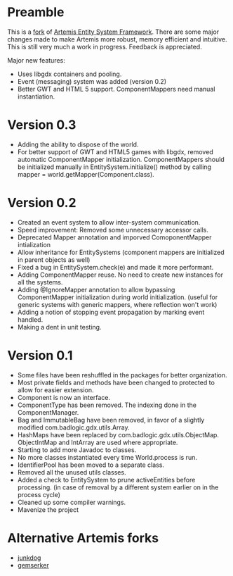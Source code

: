 # Preamble

This is a [fork](https://code.google.com/p/artemis-framework/) of [Artemis Entity System Framework](http://gamadu.com/artemis/).
There are some major changes made to make Artemis more robust, memory efficient and intuitive. 
This is still very much a work in progress. Feedback is appreciated.

Major new features:
 - Uses libgdx containers and pooling.
 - Event (messaging) system was added (version 0.2)
 - Better GWT and HTML 5 support. ComponentMappers need manual instantiation.


# Version 0.3
 - Adding the ability to dispose of the world.
 - For better support of GWT and HTML5 games with libgdx, removed automatic ComponentMapper initialization. ComponentMappers should be initialized manually in EntitySystem.initialize() method by calling mapper = world.getMapper(Component.class). 

# Version 0.2
 - Created an event system to allow inter-system communication.
 - Speed improvement: Removed some unnecessary accessor calls.
 - Deprecated Mapper annotation and imporved ComoponentMapper intialization
 - Allow inheritance for EntitySystems (component mappers are initialized in parent objects as well)
 - Fixed a bug in EntitySystem.check(e) and made it more performant.
 - Adding ComponentMapper reuse. No need to create new instances for all the systems.
 - Adding @IgnoreMapper annotation to allow bypassing ComponentMapper initialization during world initialization. (useful for generic systems with generic mappers, where reflection won't work)
 - Adding a notion of stopping event propagation by marking event handled.
 - Making a dent in unit testing.

# Version 0.1

 - Some files have been reshuffled in the packages for better organization.
 - Most private fields and methods have been changed to protected to allow for easier extension.
 - Component is now an interface.
 - ComponentType has been removed. The indexing done in the ComponentManager.
 - Bag and ImmutableBag have been removed, in favor of a slightly modified com.badlogic.gdx.utils.Array.
 - HashMaps have been replaced by com.badlogic.gdx.utils.ObjectMap. ObjectIntMap and IntArray are used where appropriate.
 - Starting to add more Javadoc to classes.
 - No more classes instantiated every time World.process is run.
 - IdentifierPool has been moved to a separate class.
 - Removed all the unused utils classes.
 - Added a check to EntitySystem to prune activeEntities before processing. (in case of removal by a different system earlier on in the process cycle)
 - Cleaned up some compiler warnings.
 - Mavenize the project


# Alternative Artemis forks

 - [junkdog](https://github.com/junkdog/artemis-odb)
 - [gemserker](https://github.com/gemserk/commons-gdx)
